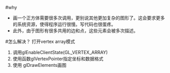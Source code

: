 #why
- 画一个正方体需要很多次调用，更别说其他更加复杂的图形了。这会要求更多的系统资源，使得程序运行很慢。写代码也很蛋疼。
-  此外，由于图形有很多共用的边和点，这些元素会被多次描述。


#怎么解决？
打开vertex array模式  	

1. 调用glEnableClientState(GL\_VERTEX_ARRAY)  
2. 使用函数glVertexPointer指定坐标和数据格式
3. 使用 glDrawElements画图
